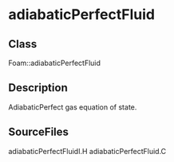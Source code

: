 # adiabaticPerfectFluid 
## Class
Foam::adiabaticPerfectFluid

## Description
AdiabaticPerfect gas equation of state.

## SourceFiles
adiabaticPerfectFluidI.H
adiabaticPerfectFluid.C

